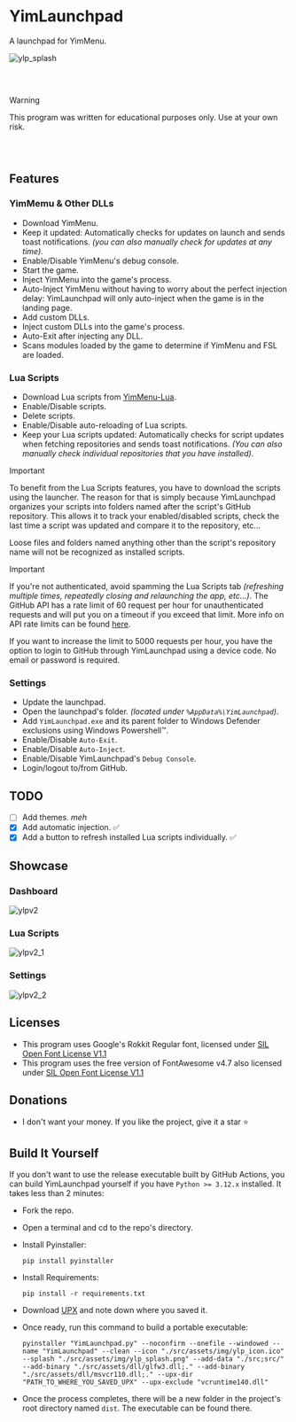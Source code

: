 # YimLaunchpad
A launchpad for YimMenu.

![ylp_splash](https://github.com/user-attachments/assets/0acf2233-078a-4cce-a0a7-d7b84d91682b)

###  


> [!WARNING]
> This program was written for educational purposes only. Use at your own risk.

###  

## Features

### YimMemu & Other DLLs

- Download YimMenu.
- Keep it updated: Automatically checks for updates on launch and sends toast notifications. *(you can also manually check for updates at any time)*.
- Enable/Disable YimMenu's debug console.
- Start the game.
- Inject YimMenu into the game's process.
- Auto-Inject YimMenu without having to worry about the perfect injection delay: YimLaunchpad will only auto-inject when the game is in the landing page.
- Add custom DLLs.
- Inject custom DLLs into the game's process.
- Auto-Exit after injecting any DLL.
- Scans modules loaded by the game to determine if YimMenu and FSL are loaded.

### Lua Scripts

- Download Lua scripts from [YimMenu-Lua](https://github.com/YimMenu-Lua).
- Enable/Disable scripts.
- Delete scripts.
- Enable/Disable auto-reloading of Lua scripts.
- Keep your Lua scripts updated: Automatically checks for script updates when fetching repositories and sends toast notifications. *(You can also manually check individual repositories that you have installed)*.

> [!IMPORTANT]
> To benefit from the Lua Scripts features, you have to download the scripts using the launcher. The reason for that is simply because YimLaunchpad organizes your scripts into folders named after the script's GitHub repository. This allows it to track your enabled/disabled scripts, check the last time a script was updated and compare it to the repository, etc...
>
> Loose files and folders named anything other than the script's repository name will not be recognized as installed scripts.

> [!IMPORTANT]
> If you're not authenticated, avoid spamming the Lua Scripts tab *(refreshing multiple times, repeatedly closing and relaunching the app, etc...)*. The GitHub API has a rate limit of 60 request per hour for unauthenticated requests and will put you on a timeout if you exceed that limit. More info on API rate limits can be found [here](https://docs.github.com/en/rest/using-the-rest-api/rate-limits-for-the-rest-api?apiVersion=2022-11-28).
>
> If you want to increase the limit to 5000 requests per hour, you have the option to login to GitHub through YimLaunchpad using a device code. No email or password is required.

### Settings

- Update the launchpad.
- Open the launchpad's folder. *(located under `%AppData%\YimLaunchpad`)*.
- Add `YimLaunchpad.exe` and its parent folder to Windows Defender exclusions using Windows Powershell™.
- Enable/Disable `Auto-Exit`.
- Enable/Disable `Auto-Inject`.
- Enable/Disable YimLaunchpad's `Debug Console`.
- Login/logout to/from GitHub.

## TODO

- [ ] Add themes. *meh*
- [x] Add automatic injection. ✅
- [x] Add a button to refresh installed Lua scripts individually. ✅

## Showcase

### Dashboard

![ylpv2](https://github.com/user-attachments/assets/667e43ad-63c7-412c-96d2-90180073a5ef)

### Lua Scripts

![ylpv2_1](https://github.com/user-attachments/assets/1c6253cd-7232-4108-903a-b0d0ba2ff10a)

### Settings

![ylpv2_2](https://github.com/user-attachments/assets/b57aa53f-ab82-4a25-9b00-769abc09d9e6)

## Licenses

- This program uses Google's Rokkit Regular font, licensed under [SIL Open Font License V1.1](https://openfontlicense.org/open-font-license-official-text/)
- This program uses the free version of FontAwesome v4.7 also licensed under [SIL Open Font License V1.1](https://openfontlicense.org/open-font-license-official-text/)

## Donations

- I don't want your money. If you like the project, give it a star ⭐

## Build It Yourself

If you don't want to use the release executable built by GitHub Actions, you can build YimLaunchpad yourself if you have `Python >= 3.12.x` installed. It takes less than 2 minutes:
- Fork the repo.
- Open a terminal and cd to the repo's directory.
- Install Pyinstaller:

      pip install pyinstaller

- Install Requirements:

      pip install -r requirements.txt 

- Download [UPX](https://github.com/upx/upx/releases) and note down where you saved it.
- Once ready, run this command to build a portable executable:

      pyinstaller "YimLaunchpad.py" --noconfirm --onefile --windowed --name "YimLaunchpad" --clean --icon "./src/assets/img/ylp_icon.ico" --splash "./src/assets/img/ylp_splash.png" --add-data "./src;src/" --add-binary "./src/assets/dll/glfw3.dll;." --add-binary "./src/assets/dll/msvcr110.dll;." --upx-dir "PATH_TO_WHERE_YOU_SAVED_UPX" --upx-exclude "vcruntime140.dll"

- Once the process completes, there will be a new folder in the project's root directory named `dist`. The executable can be found there.
